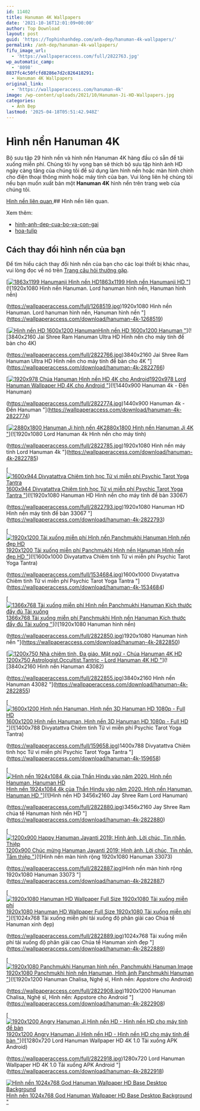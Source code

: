 ```yaml
---
id: 11402
title: Hanuman 4K Wallpapers
date: '2021-10-16T12:01:09+00:00'
author: Top Download
layout: post
guid: 'https://Tophinhanhdep.com/anh-dep/hanuman-4k-wallpapers/'
permalink: /anh-dep/hanuman-4k-wallpapers/
fifu_image_url:
  - 'https://wallpaperaccess.com/full/2822763.jpg'
wp_automatic_camp:
  - '8098'
8837fc4c50fcfd8286e7d2c826418291:
  - Hanuman 4K Wallpapers
original_link:
  - 'https://wallpaperaccess.com/hanuman-4k'
image: /wp-content/uploads/2021/10/Hanuman-Ji-HD-Wallpapers.jpg
categories:
  - Ảnh Đẹp
lastmod: '2025-04-18T05:51:42.948Z'
---
```

# Hình nền Hanuman 4K

Bộ sưu tập 29 hình nền và hình nền Hanuman 4K hàng đầu có sẵn để tải xuống miễn phí. Chúng tôi hy vọng bạn sẽ thích bộ sưu tập hình ảnh HD ngày càng tăng của chúng tôi để sử dụng làm hình nền hoặc màn hình chính cho điện thoại thông minh hoặc máy tính của bạn. Vui lòng liên hệ chúng tôi nếu bạn muốn xuất bản một **Hanuman 4K** hình nền trên trang web của chúng tôi.

[Hình nền liên quan ](#related) ## Hình nền liên quan.

   
 Xem thêm:

   
- [hinh-anh-dep-cua-bo-va-con-gai](https://tophinhanhdep.com/hinh-anh-de-thuong/hinh-anh-dep-cua-bo-va-con-gai/)
- [hoa-tulip](https://tophinhanhdep.com/hinh-hoa-dep/hoa-tulip/)

## Cách thay đổi hình nền của bạn

Để tìm hiểu cách thay đổi hình nền của bạn cho các loại thiết bị khác nhau, vui lòng đọc về nó trên [Trang câu hỏi thường gặp](https://tophinhanhdep.com/faq/).

  
[[![1863x1199 Hanumanji Hình nền HD](https://wallpaperaccess.com/full/2822763.jpg)1863x1199 Hình nền Hanumanji HD "](https://wallpaperaccess.com/download/hanuman-4k-2822763)](![1920x1080 Hình nền Hanuman.  Lord hanuman hình nền, Hanuman hình nền)

(https://wallpaperaccess.com/full/1268519.jpg)1920x1080 Hình nền Hanuman. Lord hanuman hình nền, Hanuman hình nền "](https://wallpaperaccess.com/download/hanuman-4k-1268519)

[[![Hình nền HD 1600x1200 Hanuman](https://wallpaperaccess.com/full/1667709.jpg)Hình nền HD 1600x1200 Hanuman "](https://wallpaperaccess.com/download/hanuman-4k-1667709)](![3840x2160 Jai Shree Ram Hanuman Ultra HD Hình nền cho máy tính để bàn cho 4K)

(https://wallpaperaccess.com/full/2822766.jpg)3840x2160 Jai Shree Ram Hanuman Ultra HD Hình nền cho máy tính để bàn cho 4K "](https://wallpaperaccess.com/download/hanuman-4k-2822766)

[[![1920x978 Chúa Hanuman Hình nền HD 4K cho Android](https://wallpaperaccess.com/full/2822772.jpg)1920x978 Lord Hanuman Wallpaper HD 4K cho Android "](https://wallpaperaccess.com/download/hanuman-4k-2822772)](![1440x900 Hanuman 4k - Đền Hanuman)

(https://wallpaperaccess.com/full/2822774.jpg)1440x900 Hanuman 4k - Đền Hanuman "](https://wallpaperaccess.com/download/hanuman-4k-2822774)

[[![2880x1800 Hanuman Ji hình nền 4K](https://wallpaperaccess.com/full/2822782.jpg)2880x1800 Hình nền Hanuman Ji 4K "](https://wallpaperaccess.com/download/hanuman-4k-2822782)](![1920x1080 Lord Hanuman 4k Hình nền cho máy tính)

(https://wallpaperaccess.com/full/2822785.jpg)1920x1080 Hình nền máy tính Lord Hanuman 4k "](https://wallpaperaccess.com/download/hanuman-4k-2822785)

[[![1600x944 Divyatattva Chiêm tinh học Tử vi miễn phí Psychic Tarot Yoga Tantra](https://wallpaperaccess.com/full/1268664.jpg)1600x944 Divyatattva Chiêm tinh học Tử vi miễn phí Psychic Tarot Yoga Tantra "](https://wallpaperaccess.com/download/hanuman-4k-1268664)](![1920x1080 Hanuman HD Hình nền cho máy tính để bàn 33067)

(https://wallpaperaccess.com/full/2822793.jpg)1920x1080 Hanuman HD Hình nền máy tính để bàn 33067 "](https://wallpaperaccess.com/download/hanuman-4k-2822793)

[[![1920x1200 Tải xuống miễn phí Hình nền Panchmukhi Hanuman Hình nền đẹp HD](https://wallpaperaccess.com/full/2822794.jpg)1920x1200 Tải xuống miễn phí Panchmukhi Hình nền Hanuman Hình nền đẹp HD "](https://wallpaperaccess.com/download/hanuman-4k-2822794)](![1600x1000 Divyatattva Chiêm tinh Tử vi miễn phí Psychic Tarot Yoga Tantra)

(https://wallpaperaccess.com/full/1534684.jpg)1600x1000 Divyatattva Chiêm tinh Tử vi miễn phí Psychic Tarot Yoga Tantra "](https://wallpaperaccess.com/download/hanuman-4k-1534684)

[[![1366x768 Tải xuống miễn phí Hình nền Panchmukhi Hanuman Kích thước đầy đủ Tải xuống](https://wallpaperaccess.com/full/2822822.jpg)1366x768 Tải xuống miễn phí Panchmukhi Hình nền Hanuman Kích thước đầy đủ Tải xuống "](https://wallpaperaccess.com/download/hanuman-4k-2822822)](![1920x1080 Hanuman hình nền)

(https://wallpaperaccess.com/full/2822850.jpg)1920x1080 Hanuman hình nền "](https://wallpaperaccess.com/download/hanuman-4k-2822850)

[[![1200x750 Nhà chiêm tinh, Đa giáo, Mật ngữ - Chúa Hanuman 4K HD](https://wallpaperaccess.com/full/2822854.jpg)1200x750 Astrologist.Occultist.Tantric - Lord Hanuman 4K HD "](https://wallpaperaccess.com/download/hanuman-4k-2822854)](![3840x2160 Hình nền Hanuman 43082)

(https://wallpaperaccess.com/full/2822855.jpg)3840x2160 Hình nền Hanuman 43082 "](https://wallpaperaccess.com/download/hanuman-4k-2822855)

[[![1600x1200 Hình nền Hanuman, Hình nền 3D Hanuman HD 1080p - Full HD](https://wallpaperaccess.com/full/2160606.jpg)1600x1200 Hình nền Hanuman, Hình nền 3D Hanuman HD 1080p - Full HD "](https://wallpaperaccess.com/download/hanuman-4k-2160606)](![1400x788 Divyatattva Chiêm tinh Tử vi miễn phí Psychic Tarot Yoga Tantra)

(https://wallpaperaccess.com/full/159658.jpg)1400x788 Divyatattva Chiêm tinh học Tử vi miễn phí Psychic Tarot Yoga Tantra "](https://wallpaperaccess.com/download/hanuman-4k-159658)

[[![Hình nền 1924x1084 4k của Thần Hindu vào năm 2020. Hình nền Hanuman, Hanuman HD](https://wallpaperaccess.com/full/2822879.jpg)Hình nền 1924x1084 4k của Thần Hindu vào năm 2020. Hình nền Hanuman, Hanuman HD "](https://wallpaperaccess.com/download/hanuman-4k-2822879)](![Hình nền HD 3456x2160 Jay Shree Ram Lord Hanuman)

(https://wallpaperaccess.com/full/2822880.jpg)3456x2160 Jay Shree Ram chúa tể Hanuman hình nền HD "](https://wallpaperaccess.com/download/hanuman-4k-2822880)

[[![1200x900 Happy Hanuman Jayanti 2019: Hình ảnh, Lời chúc, Tin nhắn, Thiệp](https://wallpaperaccess.com/full/2822886.jpg) 1200x900 Chúc mừng Hanuman Jayanti 2019: Hình ảnh, Lời chúc, Tin nhắn, Tấm thiệp "](https://wallpaperaccess.com/download/hanuman-4k-2822886)](![Hình nền màn hình rộng 1920x1080 Hanuman 33073)

(https://wallpaperaccess.com/full/2822887.jpg)Hình nền màn hình rộng 1920x1080 Hanuman 33073 "](https://wallpaperaccess.com/download/hanuman-4k-2822887)

[[![1920x1080 Hanuman HD Wallpaper Full Size 1920x1080 Tải xuống miễn phí](https://wallpaperaccess.com/full/2616927.jpg)1920x1080 Hanuman HD Wallpaper Full Size 1920x1080 Tải xuống miễn phí "](https://wallpaperaccess.com/download/hanuman-4k-2616927)](![1024x768 Tải xuống miễn phí tải xuống độ phân giải cao Chúa tể Hanuman xinh đẹp)

(https://wallpaperaccess.com/full/2822889.jpg)1024x768 Tải xuống miễn phí tải xuống độ phân giải cao Chúa tể Hanuman xinh đẹp "](https://wallpaperaccess.com/download/hanuman-4k-2822889)

[[![1920x1080 Panchmukhi Hanuman hình nền, Panchmukhi Hanuman Image](https://wallpaperaccess.com/full/2160654.jpg)1920x1080 Panchmukhi hình nền Hanuman, Hình ảnh Panchmukhi Hanuman "](https://wallpaperaccess.com/download/hanuman-4k-2160654)](![1920x1200 Hanuman Chalisa, Nghệ sĩ, Hình nền: Appstore cho Android)

(https://wallpaperaccess.com/full/2822908.jpg)1920x1200 Hanuman Chalisa, Nghệ sĩ, Hình nền: Appstore cho Android "](https://wallpaperaccess.com/download/hanuman-4k-2822908)

[[![1920x1200 Angry Hanuman Ji Hình nền HD - Hình nền HD cho máy tính để bàn](https://wallpaperaccess.com/full/2822915.jpg)1920x1200 Angry Hanuman Ji Hình nền HD - Hình nền HD cho máy tính để bàn "](https://wallpaperaccess.com/download/hanuman-4k-2822915)](![1280x720 Lord Hanuman Wallpaper HD 4K 1.0 Tải xuống APK Android)

(https://wallpaperaccess.com/full/2822918.jpg)1280x720 Lord Hanuman Wallpaper HD 4K 1.0 Tải xuống APK Android "](https://wallpaperaccess.com/download/hanuman-4k-2822918)

[![Hình nền 1024x768 God Hanuman Wallpaper HD Base Desktop Background](https://wallpaperaccess.com/full/2822922.jpg)Hình nền 1024x768 God Hanuman Wallpaper HD Base Desktop Background "](https://wallpaperaccess.com/download/hanuman-4k-2822922)
